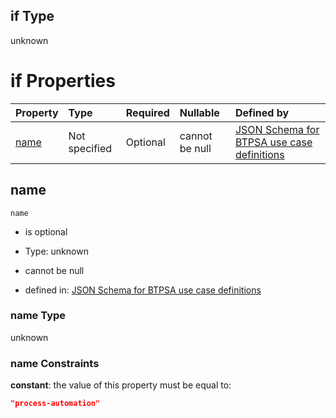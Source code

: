 ## if Type

unknown

# if Properties

| Property      | Type          | Required | Nullable       | Defined by                                                                                                                                                                                                        |
| :------------ | :------------ | :------- | :------------- | :---------------------------------------------------------------------------------------------------------------------------------------------------------------------------------------------------------------- |
| [name](#name) | Not specified | Optional | cannot be null | [JSON Schema for BTPSA use case definitions](btpsa-usecase-properties-services-items-allof-1-then-allof-89-if-properties-name.md "undefined#/properties/services/items/allOf/1/then/allOf/89/if/properties/name") |

## name



`name`

*   is optional

*   Type: unknown

*   cannot be null

*   defined in: [JSON Schema for BTPSA use case definitions](btpsa-usecase-properties-services-items-allof-1-then-allof-89-if-properties-name.md "undefined#/properties/services/items/allOf/1/then/allOf/89/if/properties/name")

### name Type

unknown

### name Constraints

**constant**: the value of this property must be equal to:

```json
"process-automation"
```
